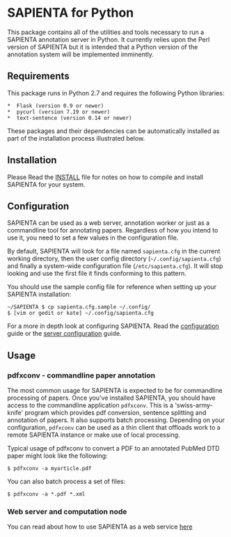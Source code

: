 # SAPIENTA for Python

This package contains all of the utilities and tools necessary to run a
SAPIENTA annotation server in Python. It currently relies upon the Perl version
of SAPIENTA but it is intended that a Python version of the annotation system
will be implemented imminently.

## Requirements

This package runs in Python 2.7 and requires the following Python libraries:

    *  Flask (version 0.9 or newer)
    *  pycurl (version 7.19 or newer)
    *  text-sentence (version 0.14 or newer)

These packages and their dependencies can be automatically installed as part of
the installation process illustrated below.


## Installation

Please Read the [INSTALL](install.md) file for notes on how to compile and install SAPIENTA for your system.


## Configuration

SAPIENTA can be used as a web server, annotation worker or just as a
commandline tool for annotating papers. Regardless of how you intend to use it,
you need to set a few values in the configuration file. 

By default, SAPIENTA will look for a file named `sapienta.cfg` in the current working directory, then the user config directory (`~/.config/sapienta.cfg`) and finally a system-wide configuration file (`/etc/sapienta.cfg`). It will stop looking and use the first file it finds conforming to this pattern.

You should use the sample config file for reference when setting up your SAPIENTA installation:

    ~/SAPIENTA $ cp sapienta.cfg.sample ~/.config/
    $ [vim or gedit or kate] ~/.config/sapienta.cfg
    
For a more in depth look at configuring SAPIENTA. Read the [configuration](https://github.com/ravenscroftj/SAPIENTA/wiki/Configuration) guide or the [server configuration](https://github.com/ravenscroftj/SAPIENTA/wiki/ServerConfiguration) guide.

## Usage


### pdfxconv - commandline paper annotation
The most common usage for SAPIENTA is expected to be for commandline processing
of papers. Once you've installed SAPIENTA, you should have access to the
commandline application `pdfxconv`. This is a 'swiss-army-knife' program which
provides pdf conversion, sentence splitting and annotation of papers. It also
supports batch processing. Depending on your configuration, `pdfxconv` can be
used as a thin client that offloads work to a remote SAPIENTA instance or make
use of local processing.

Typical usage of pdfxconv to convert a PDF to an annotated PubMed DTD paper
might look like the following:

    $ pdfxconv -a myarticle.pdf

You can also batch process a set of files:

    $ pdfxconv -a *.pdf *.xml

### Web server and computation node

You can read about how to use SAPIENTA as a web service [here](https://github.com/ravenscroftj/SAPIENTA/wiki/ServerConfiguration)

